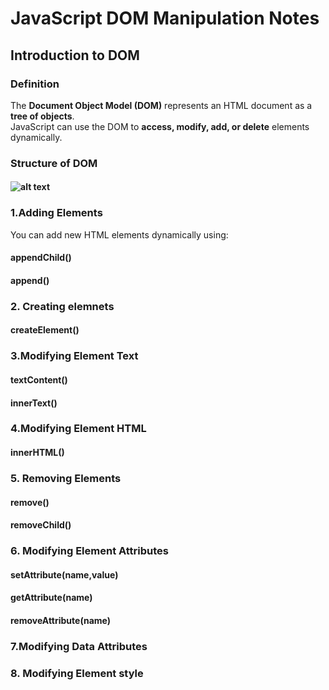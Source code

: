 #  JavaScript DOM Manipulation Notes

##  Introduction to DOM

###  Definition
The **Document Object Model (DOM)** represents an HTML document as a **tree of objects**.  
JavaScript can use the DOM to **access, modify, add, or delete** elements dynamically.

### Structure of DOM

#### ![alt text](image.png)


### 1.Adding Elements
You can add new HTML elements dynamically using:

#### appendChild()
#### append()

### 2. Creating elemnets
#### createElement()

### 3.Modifying Element Text
####  textContent()
#### innerText()

### 4.Modifying Element HTML
####  innerHTML()

### 5. Removing Elements
#### remove()
#### removeChild() 

### 6. Modifying Element Attributes
#### setAttribute(name,value)
#### getAttribute(name)
#### removeAttribute(name)

### 7.Modifying Data Attributes

### 8. Modifying Element style
